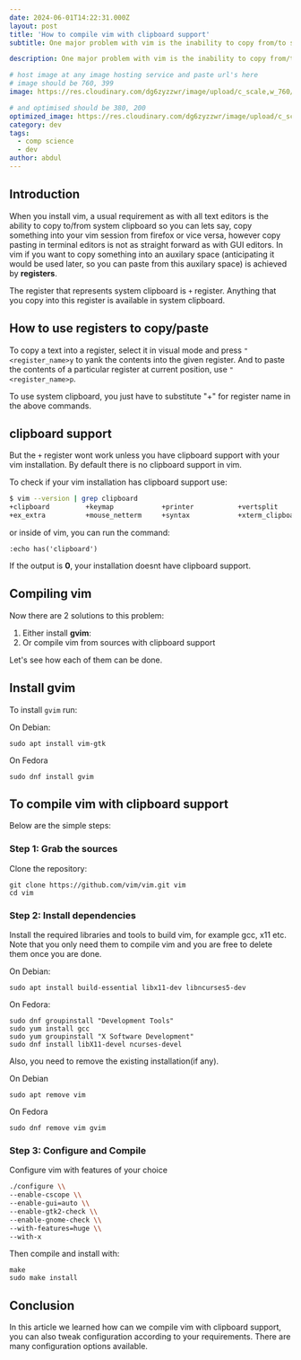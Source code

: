 ```yaml
---
date: 2024-06-01T14:22:31.000Z
layout: post
title: 'How to compile vim with clipboard support'
subtitle: One major problem with vim is the inability to copy from/to system clipboard. In this article we discover how we can compile vim with clipboard support.

description: One major problem with vim is the inability to copy from/to system clipboard. In this article we discover how we can compile vim with clipboard support.

# host image at any image hosting service and paste url's here
# image should be 760, 399
image: https://res.cloudinary.com/dg6zyzzwr/image/upload/c_scale,w_760/v1720559138/default_bvrxw3.png

# and optimised should be 380, 200
optimized_image: https://res.cloudinary.com/dg6zyzzwr/image/upload/c_scale,w_760/v1720559138/default_bvrxw3.png
category: dev
tags:
  - comp science
  - dev
author: abdul
---
```


## Introduction

When you install vim, a usual requirement as with all text editors is
the ability to copy to/from system clipboard so you can lets say, copy
something into your vim session from firefox or vice versa, however copy
pasting in terminal editors is not as straight forward as with GUI
editors. In vim if you want to copy something into an auxilary space
(anticipating it would be used later, so you can paste from this
auxilary space) is achieved by **registers**.

The register that represents system clipboard is `+` register. Anything
that you copy into this register is available in system clipboard.

## How to use registers to copy/paste

To copy a text into a register, select it in visual mode and press
`"<register_name>y` to yank the contents into the given register. And to
paste the contents of a particular register at current position, use
`"<register_name>p`.

To use system clipboard, you just have to substitute "+" for register
name in the above commands. 

## clipboard support

But the `+` register wont work unless you have clipboard support with
your vim installation. By default there is no clipboard support in vim.

To check if your vim installation has clipboard support use:

```bash
$ vim --version | grep clipboard
+clipboard         +keymap            +printer           +vertsplit
+ex_extra          +mouse_netterm     +syntax            +xterm_clipboard
```

or inside of vim, you can run the command:

```
:echo has('clipboard')
```

If the output is **0**, your installation doesnt have clipboard support.


## Compiling vim

Now there are 2 solutions to this problem:

1. Either install **gvim**:
2. Or compile vim from sources with clipboard support

Let's see how each of them can be done.

## Install gvim

To install `gvim` run:

On Debian:

```
sudo apt install vim-gtk
```

On Fedora

```
sudo dnf install gvim
```

## To compile vim with clipboard support

Below are the simple steps:

### Step 1: Grab the sources

Clone the repository:

```
git clone https://github.com/vim/vim.git vim
cd vim
```

### Step 2: Install dependencies

Install the required libraries and tools to build vim, for example gcc,
x11 etc. Note that you only need them to compile vim and you are free to
delete them once you are done.

On Debian:

```
sudo apt install build-essential libx11-dev libncurses5-dev
```

On Fedora:

```
sudo dnf groupinstall "Development Tools"
sudo yum install gcc
sudo yum groupinstall "X Software Development"
sudo dnf install libX11-devel ncurses-devel 
```

Also, you need to remove the existing installation(if any).

On Debian

```
sudo apt remove vim
```

On Fedora

```
sudo dnf remove vim gvim
```

### Step 3: Configure and Compile

Configure vim with features of your choice

```bash
./configure \\
--enable-cscope \\
--enable-gui=auto \\
--enable-gtk2-check \\
--enable-gnome-check \\
--with-features=huge \\
--with-x 
```


Then compile and install with:

```
make
sudo make install
```

## Conclusion

In this article we learned how can we compile vim with clipboard
support, you can also tweak configuration according to your
requirements. There are many configuration options available.

